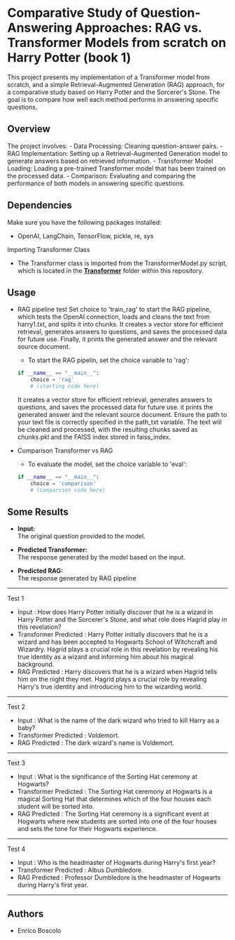 # Comparative Study of Question-Answering Approaches: RAG vs. Transformer Models from scratch on Harry Potter (book 1)

This project presents my implementation of a Transformer model from scratch, and a simple Retrieval-Augmented Generation (RAG) approach, for a comparative study based on Harry Potter and the Sorcerer's Stone. The goal is to compare how well each method performs in answering specific questions.

## Overview
The project involves:
	- Data Processing: Cleaning question-answer pairs.
	- RAG Implementation: Setting up a Retrieval-Augmented Generation model to generate answers based on retrieved information.
	- Transformer Model Loading: Loading a pre-trained Transformer model that has been trained on the processed data.
 	- Comparison: Evaluating and comparing the performance of both models in answering specific questions.


## Dependencies
Make sure you have the following packages installed:
- OpenAI, LangChain, TensorFlow, pickle, re, sys
 
Importing Transformer Class
- The Transformer class is imported from the TransformerModel.py script, which is located in the **[Transformer](../Transformer)**  folder within this repository.


## Usage
* RAG pipeline test
Set choice to 'train_rag' to start the RAG pipeline, which tests the OpenAI connection, loads and cleans the text from harry1.txt, and splits it into chunks. It creates a vector store for efficient retrieval, generates answers to questions, and saves the processed data for future use. Finally, it prints the generated answer and the relevant source document.
	-  To start the RAG pipelin, set the choice variable to 'rag':
	```python
	if __name__ == "__main__":
 		choice = 'rag'
 		# (starting code here)
 	```
    It creates a vector store for efficient retrieval, generates answers to questions, and saves the processed data for future use. it prints the generated answer and the relevant source document.
Ensure the path to your text file is correctly specified in the path_txt variable. The text will be cleaned and processed, with the resulting chunks saved as chunks.pkl and the FAISS index stored in faiss_index.

* Comparison Transformer vs RAG
	- To evaluate the model, set the choice variable to 'eval':

	```python
	if __name__ == "__main__":
		choice = 'comparison'
		# (Comparison code here)
	```

## Some Results
- **Input:**  
  The original question provided to the model.

- **Predicted Transformer:**  
  The response generated by the model based on the input.

- **Predicted RAG:**  
  The response generated by RAG pipeline

-----------------
Test 1
* Input      : How does Harry Potter initially discover that he is a wizard in Harry Potter and the Sorcerer's Stone, and what role does Hagrid play in this revelation?
* Transformer Predicted  : Harry Potter initially discovers that he is a wizard and has been accepted to Hogwarts School of Witchcraft and Wizardry. Hagrid plays a crucial role in this revelation by revealing his true identity as a wizard and informing him about his magical background.
* RAG Predicted : Harry discovers that he is a wizard when Hagrid tells him on the night they met. Hagrid plays a crucial role by revealing Harry's true identity and introducing him to the wizarding world.
----------------------------------------
Test 2
* Input                 : What is the name of the dark wizard who tried to kill Harry as a baby?
* Transformer Predicted : Voldemort.
* RAG Predicted         :  The dark wizard's name is Voldemort.
----------------------------------------
Test 3
* Input                 : What is the significance of the Sorting Hat ceremony at Hogwarts?
* Transformer Predicted : The Sorting Hat ceremony at Hogwarts is a magical Sorting Hat that determines which of the four houses each student will be sorted into.
* RAG Predicted         :  The Sorting Hat ceremony is a significant event at Hogwarts where new students are sorted into one of the four houses and sets the tone for their Hogwarts experience.
----------------------------------------
Test 4
* Input                 : Who is the headmaster of Hogwarts during Harry's first year?
* Transformer Predicted : Albus Dumbledore.
* RAG Predicted         : Professor Dumbledore is the headmaster of Hogwarts during Harry's first year.
----------------------------------------

## Authors

* Enrico Boscolo
